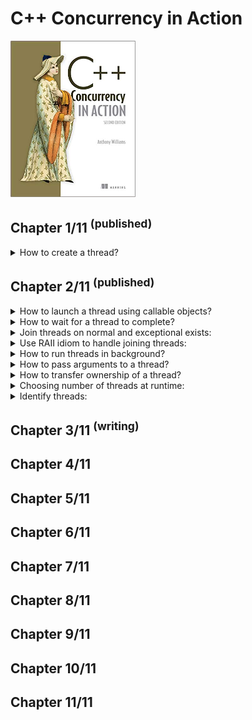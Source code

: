 # C++ Concurrency in Action
<img alt="C++ Concurrency in Action" src="../covers/9781617294693.jpg" width="200"/>


## Chapter 1/11 <sup>(published)</sup>

<details>
<summary>How to create a thread?</summary>

> ```cpp
> #include <iostream>
> #include <thread>
>
> void show_id()
> {
>     std::cout << std::this_thread::get_id() << std::endl;
> }
>
> int main()
> {
>     std::thread worker{show_id};
>     worker.join();
> }
> ``````

> Origin: 1

> References:
> - [Thread Library](https://en.cppreference.com/w/cpp/thread)
---
</details>

## Chapter 2/11 <sup>(published)</sup>

<details>
<summary>How to launch a thread using callable objects?</summary>

> ```cpp
> #include <thread>
>
> void do_something() {}
> void do_something_else() {}
>
> struct background_task
> {
>     void operator ()()
>     {
>         do_something();
>         do_something_else();
>     }
> };
>
> int main()
> {
>     std::thread thread_f(do_something);
>     thread_f.join();
>
>     background_task callable;
>     std::thread thread_c(callable);
>     thread_c.join();
>
>     // no to mistakenly call a thread like this:
>     //   std::thread thread_x(background_task());
>     // which can be correctly expressed like:
>     //   std::thread thread_x((background_task()));
>     //   std::thread thread_x{background_task()};
>
>     std::thread thread_l([]{
>         do_something();
>         do_something_else();
>     });
>     thread_l.join();
> }
> ``````

> Origin: 2

> References:
> - [std::thread](https://en.cppreference.com/w/cpp/thread/thread)
---
</details>

<details>
<summary>How to wait for a thread to complete?</summary>

> ```cpp
> #include <thread>
> #include <chrono>
>
> struct background_task
> {
>     using time_point = std::chrono::time_point<std::chrono::system_clock>;
>
>     time_point& elapsed;
>     background_task(time_point& init): elapsed{init}
>     { }
>
>     void operator ()()
>     {
>         using namespace std::chrono_literals;
>
>         std::this_thread::sleep_for(1s);
>         elapsed + 1s;
>     }
> };
>
> int main()
> {
>     // sharing object
>     std::chrono::time_point<std::chrono::system_clock> elapsed{};
>     background_task f{elapsed};
>     std::thread task(f);
>     task.join();
> }
> ``````

> Origin: 2

> References:
> - [std::thread](https://en.cppreference.com/w/cpp/thread/thread)
---
</details>

<details>
<summary>Join threads on normal and exceptional exists:</summary>

> ```cpp
> #include <thread>
> #include <stdexcept>
>
> void do_something() { }
> void do_something_else() { throw std::runtime_error("fatal"); }
>
> int main()
> {
>     std::thread t(do_something);
>
>     try
>     {
>         do_something_else();
>     }
>     catch (std::exception const& exp)
>     {
>         t.join(); // reaches due exceptional exit but joins anyway
>         throw;
>     }
>
>     t.join();
> }
> ``````

> Origin: 2

> References:
> - [std::thread](https://en.cppreference.com/w/cpp/thread/thread)
---
</details>

<details>
<summary>Use RAII idiom to handle joining threads:</summary>

> ```cpp
> #include <thread>
>
> void do_something() { }
>
> class thread_guard
> {
>     std::thread& _t;
>
> public:
>     explicit thread_guard(std::thread& t): _t{t} {}
>     virtual ~thread_guard() { if (_t.joinable()) _t.join(); }
>     thread_guard(thread_guard const&) = delete;
>     thread_guard& operator =(thread_guard const&) = delete;
> };
>
> int main()
> {
>     std::thread t(do_something);
>     thread_guard joining_thread{t};
> }
> ``````

> Origin: 2

> References:
---
</details>

<details>
<summary>How to run threads in background?</summary>

> ```cpp
> #include <thread>
> #include <cassert>
>
> void do_background_work() { }
>
> int main()
> {
>     std::thread task{do_background_work};
>     task.detach();
>     assert(!task.joinable());
> }
> ``````

> Origin: 2

> References:
---
</details>

<details>
<summary>How to pass arguments to a thread?</summary>

> ```cpp
> #include <thread>
> #include <memory>
> #include <string>
> #include <string_view>
>
> void rvalue_write(std::string&&) { } // rvalue only
> void lvalue_write(std::string&) { } // lvalue only
> void pointer_write(std::string_view) { } // pointer only
> void smart_write(std::unique_ptr<std::string>) { } // non-copyable object only
>
> struct X
> {
>     void do_lengthy_work(std::string&) {}
> };
>
> int main()
> {
>     // implicit cast from const char* to std::string
>     std::thread write_thread(rvalue_write, "text");
>     write_thread.join();
>
>     char text[1024];
>     sprintf(text, "%i", 1);
>
>     // use of local object in joinable thread
>     std::thread pointer_thread(pointer_write, text);
>     pointer_thread.join();
>
>     // use of copied local object before background thread invokation
>     std::thread local_thread(rvalue_write, std::string{text});
>     local_thread.detach();
>
>     // pass by lvalue reference to avoid copy
>     std::string str{text};
>     std::thread ref_thread(lvalue_write, std::ref(str));
>     ref_thread.join();
>
>     // bind method to thread
>     X some_work;
>     std::thread binding_thread(&X::do_lengthy_work, &some_work, std::ref(str));
>     binding_thread.join();
>
>     // explicitly move non-copyable objects
>     std::unique_ptr<std::string> non_copyable{new std::string{str}};
>     std::thread smart_thread(smart_write, std::move(non_copyable));
>     smart_thread.join();
> }
> ``````

> Origin: 2

> References:
---
</details>

<details>
<summary>How to transfer ownership of a thread?</summary>

> ```cpp
> #include <thread>
>
> void do_work() { }
>
> int main()
> {
>     std::thread t1{do_work}; // t1 joinable
>     std::thread t2{std::move(t1)}; // t1 empty, t2 joinable
>     t1 = std::thread{do_work}; // t1 joinable
>     std::thread t3 = std::move(t2); // t3 joinable, t2 empty
>     t2 = std::move(t1); // t2 joinable, t1 empty
>
>     // t1 is already empty
>     t2.join();
>     t3.join();
> }
> ``````

> Origin: 2

> References:
---
</details>

<details>
<summary>Choosing number of threads at runtime:</summary>

> ```cpp
> #include <thread>
> #include <vector>
>
> void task() { }
>
> int main()
> {
>     unsigned int const min_threads = 2;
>     unsigned int const hw_threads = std::thread::hardware_concurrency();
>     unsigned int const num_threads = hw_threads ? hw_threads : min_threads;
>
>     std::vector<std::thread> threads(num_threads-1); // count main thread as well
>
>     for (std::thread& t: threads)
>         t = std::thread{task};
>
>     for (std::thread& t: threads)
>         t.join();
> }
> ``````

> Origin: 2

> References:
---
</details>

<details>
<summary>Identify threads:</summary>

> ```cpp
> #include <thread>
> #include <iostream>
>
> int main()
> {
>     std::thread::id const main_thread_id = std::this_thread::get_id();
>     std::cout << main_thread_id << std::endl;
> }
> ``````

> Origin: 2

> References:
---
</details>

## Chapter 3/11 <sup>(writing)</sup>



## Chapter 4/11
## Chapter 5/11
## Chapter 6/11
## Chapter 7/11
## Chapter 8/11
## Chapter 9/11
## Chapter 10/11
## Chapter 11/11
